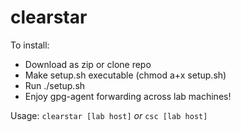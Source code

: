 # clearstar
To install: 
- Download as zip or clone repo
- Make setup.sh executable (chmod a+x setup.sh)
- Run ./setup.sh
- Enjoy gpg-agent forwarding across lab machines!

Usage:
`clearstar [lab host]` *or* `csc [lab host]`
